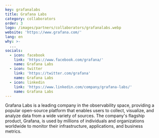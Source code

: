 ```yaml
---
key: grafanalabs
title: Grafana Labs
category: collaborators
order: 3
logo: /images/partners/collaborators/grafanalabs.webp
website: 'https://www.grafana.com/'
lang: en
why: >-
  ...
socials:
  - icon: facebook
    link: 'https://www.facebook.com/grafana/'
    name: Grafana Labs
  - icon: twitter
    link: 'https://twitter.com/grafana'
    name: Grafana Labs
  - icon: linkedin
    link: 'https://www.linkedin.com/company/grafana-labs/'
    name: Grafana Labs
---
```

Grafana Labs is a leading company in the observability space, providing a popular open-source platform that enables users to collect, visualize, and analyze data from a wide variety of sources. The company's flagship product, Grafana, is used by millions of individuals and organizations worldwide to monitor their infrastructure, applications, and business metrics.
